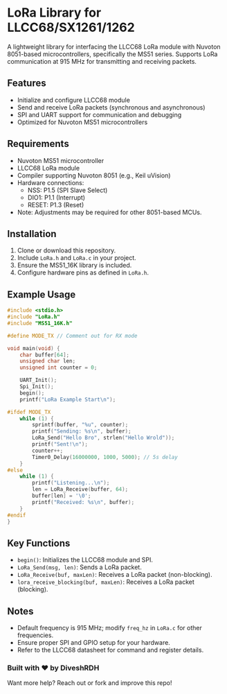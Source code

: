 # LoRa Library for LLCC68/SX1261/1262

A lightweight library for interfacing the LLCC68 LoRa module with Nuvoton 8051-based microcontrollers, specifically the MS51 series. Supports LoRa communication at 915 MHz for transmitting and receiving packets.

## Features
- Initialize and configure LLCC68 module
- Send and receive LoRa packets (synchronous and asynchronous)
- SPI and UART support for communication and debugging
- Optimized for Nuvoton MS51 microcontrollers

## Requirements
- Nuvoton MS51 microcontroller
- LLCC68 LoRa module
- Compiler supporting Nuvoton 8051 (e.g., Keil uVision)
- Hardware connections:
  - NSS: P1.5 (SPI Slave Select)
  - DIO1: P1.1 (Interrupt)
  - RESET: P1.3 (Reset)
- Note: Adjustments may be required for other 8051-based MCUs.

## Installation
1. Clone or download this repository.
2. Include `LoRa.h` and `LoRa.c` in your project.
3. Ensure the MS51_16K library is included.
4. Configure hardware pins as defined in `LoRa.h`.

## Example Usage
```c
#include <stdio.h>
#include "LoRa.h"
#include "MS51_16K.h"

#define MODE_TX // Comment out for RX mode

void main(void) {
    char buffer[64];
    unsigned char len;
    unsigned int counter = 0;

    UART_Init();
    Spi_Init();
    begin();
    printf("LoRa Example Start\n");

#ifdef MODE_TX
    while (1) {
        sprintf(buffer, "%u", counter);
        printf("Sending: %s\n", buffer);
        LoRa_Send("Hello Bro", strlen("Hello Wrold"));
        printf("Sent!\n");
        counter++;
        Timer0_Delay(16000000, 1000, 5000); // 5s delay
    }
#else
    while (1) {
        printf("Listening...\n");
        len = LoRa_Receive(buffer, 64);
        buffer[len] = '\0';
        printf("Received: %s\n", buffer);
    }
#endif
}
```

## Key Functions
- `begin()`: Initializes the LLCC68 module and SPI.
- `LoRa_Send(msg, len)`: Sends a LoRa packet.
- `LoRa_Receive(buf, maxLen)`: Receives a LoRa packet (non-blocking).
- `lora_receive_blocking(buf, maxLen)`: Receives a LoRa packet (blocking).

## Notes
- Default frequency is 915 MHz; modify `freq_hz` in `LoRa.c` for other frequencies.
- Ensure proper SPI and GPIO setup for your hardware.
- Refer to the LLCC68 datasheet for command and register details.

### Built with ❤️ by **DiveshRDH**

Want more help? Reach out or fork and improve this repo!

